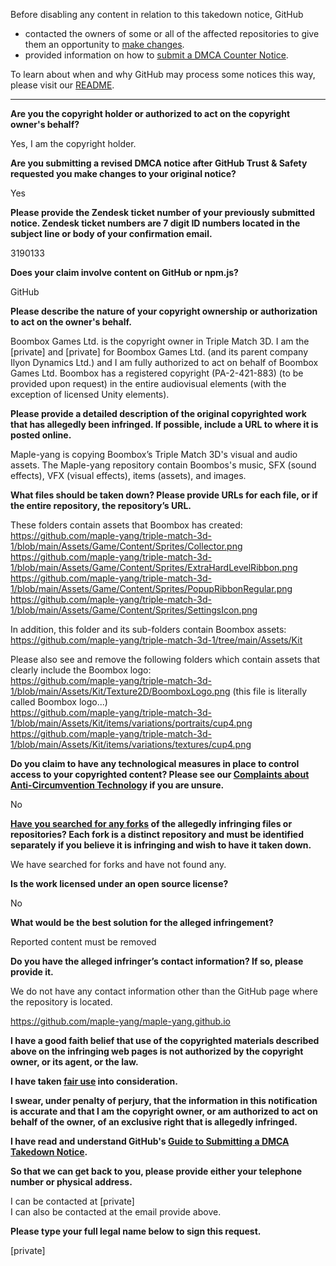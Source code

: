 Before disabling any content in relation to this takedown notice, GitHub
- contacted the owners of some or all of the affected repositories to give them an opportunity to [make changes](https://docs.github.com/en/github/site-policy/dmca-takedown-policy#a-how-does-this-actually-work).
- provided information on how to [submit a DMCA Counter Notice](https://docs.github.com/en/articles/guide-to-submitting-a-dmca-counter-notice).

To learn about when and why GitHub may process some notices this way, please visit our [README](https://github.com/github/dmca/blob/master/README.md#anatomy-of-a-takedown-notice).

---

**Are you the copyright holder or authorized to act on the copyright owner's behalf?**

Yes, I am the copyright holder.

**Are you submitting a revised DMCA notice after GitHub Trust & Safety requested you make changes to your original notice?**

Yes

**Please provide the Zendesk ticket number of your previously submitted notice. Zendesk ticket numbers are 7 digit ID numbers located in the subject line or body of your confirmation email.**

3190133

**Does your claim involve content on GitHub or npm.js?**

GitHub

**Please describe the nature of your copyright ownership or authorization to act on the owner's behalf.**

Boombox Games Ltd. is the copyright owner in Triple Match 3D. I am the [private] and [private] for Boombox Games Ltd. (and its parent company Ilyon Dynamics Ltd.) and I am fully authorized to act on behalf of Boombox Games Ltd. Boombox has a registered copyright (PA-2-421-883) (to be provided upon request) in the entire audiovisual elements (with the exception of licensed Unity elements).

**Please provide a detailed description of the original copyrighted work that has allegedly been infringed. If possible, include a URL to where it is posted online.**

Maple-yang is copying Boombox’s Triple Match 3D's visual and audio assets. The Maple-yang repository contain Boombos's music, SFX (sound effects), VFX (visual effects), items (assets), and images.

**What files should be taken down? Please provide URLs for each file, or if the entire repository, the repository’s URL.**

These folders contain assets that Boombox has created:  
https://github.com/maple-yang/triple-match-3d-1/blob/main/Assets/Game/Content/Sprites/Collector.png  
https://github.com/maple-yang/triple-match-3d-1/blob/main/Assets/Game/Content/Sprites/ExtraHardLevelRibbon.png  
https://github.com/maple-yang/triple-match-3d-1/blob/main/Assets/Game/Content/Sprites/PopupRibbonRegular.png  
https://github.com/maple-yang/triple-match-3d-1/blob/main/Assets/Game/Content/Sprites/SettingsIcon.png  

In addition, this folder and its sub-folders contain Boombox assets:  
https://github.com/maple-yang/triple-match-3d-1/tree/main/Assets/Kit

Please also see and remove the following folders which contain assets that clearly include the Boombox logo:  
https://github.com/maple-yang/triple-match-3d-1/blob/main/Assets/Kit/Texture2D/BoomboxLogo.png (this file is literally called Boombox logo...)  
https://github.com/maple-yang/triple-match-3d-1/blob/main/Assets/Kit/items/variations/portraits/cup4.png  
https://github.com/maple-yang/triple-match-3d-1/blob/main/Assets/Kit/items/variations/textures/cup4.png  

**Do you claim to have any technological measures in place to control access to your copyrighted content? Please see our <a href="https://docs.github.com/articles/guide-to-submitting-a-dmca-takedown-notice#complaints-about-anti-circumvention-technology">Complaints about Anti-Circumvention Technology</a> if you are unsure.**

No

**<a href="https://docs.github.com/articles/dmca-takedown-policy#b-what-about-forks-or-whats-a-fork">Have you searched for any forks</a> of the allegedly infringing files or repositories? Each fork is a distinct repository and must be identified separately if you believe it is infringing and wish to have it taken down.**

We have searched for forks and have not found any.

**Is the work licensed under an open source license?**

No

**What would be the best solution for the alleged infringement?**

Reported content must be removed

**Do you have the alleged infringer’s contact information? If so, please provide it.**

We do not have any contact information other than the GitHub page where the repository is located.

https://github.com/maple-yang/maple-yang.github.io

**I have a good faith belief that use of the copyrighted materials described above on the infringing web pages is not authorized by the copyright owner, or its agent, or the law.**

**I have taken <a href="https://www.lumendatabase.org/topics/22">fair use</a> into consideration.**

**I swear, under penalty of perjury, that the information in this notification is accurate and that I am the copyright owner, or am authorized to act on behalf of the owner, of an exclusive right that is allegedly infringed.**

**I have read and understand GitHub's <a href="https://docs.github.com/articles/guide-to-submitting-a-dmca-takedown-notice/">Guide to Submitting a DMCA Takedown Notice</a>.**

**So that we can get back to you, please provide either your telephone number or physical address.**

I can be contacted at [private]  
I can also be contacted at the email provide above.

**Please type your full legal name below to sign this request.**

[private]  

